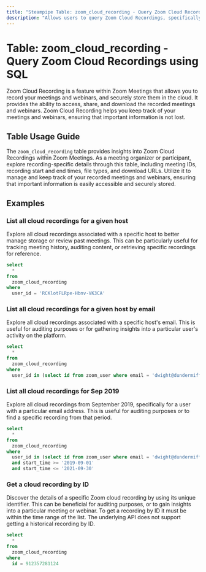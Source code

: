 ```yaml
---
title: "Steampipe Table: zoom_cloud_recording - Query Zoom Cloud Recordings using SQL"
description: "Allows users to query Zoom Cloud Recordings, specifically the details of each recording such as the meeting ID, recording start and end times, file type, and download URL."
---
```


# Table: zoom_cloud_recording - Query Zoom Cloud Recordings using SQL

Zoom Cloud Recording is a feature within Zoom Meetings that allows you to record your meetings and webinars, and securely store them in the cloud. It provides the ability to access, share, and download the recorded meetings and webinars. Zoom Cloud Recording helps you keep track of your meetings and webinars, ensuring that important information is not lost.

## Table Usage Guide

The `zoom_cloud_recording` table provides insights into Zoom Cloud Recordings within Zoom Meetings. As a meeting organizer or participant, explore recording-specific details through this table, including meeting IDs, recording start and end times, file types, and download URLs. Utilize it to manage and keep track of your recorded meetings and webinars, ensuring that important information is easily accessible and securely stored.

## Examples

### List all cloud recordings for a given host
Explore all cloud recordings associated with a specific host to better manage storage or review past meetings. This can be particularly useful for tracking meeting history, auditing content, or retrieving specific recordings for reference.

```sql
select
  *
from
  zoom_cloud_recording
where
  user_id = 'RCKlotFLRpe-Hbnv-VK3CA'
```

### List all cloud recordings for a given host by email
Explore all cloud recordings associated with a specific host's email. This is useful for auditing purposes or for gathering insights into a particular user's activity on the platform.

```sql
select
  *
from
  zoom_cloud_recording
where
  user_id in (select id from zoom_user where email = 'dwight@dundermifflin.com')
```

### List all cloud recordings for Sep 2019
Explore all cloud recordings from September 2019, specifically for a user with a particular email address. This is useful for auditing purposes or to find a specific recording from that period.

```sql
select
  *
from
  zoom_cloud_recording
where
  user_id in (select id from zoom_user where email = 'dwight@dundermifflin.com')
  and start_time >= '2019-09-01'
  and start_time <= '2021-09-30'
```

### Get a cloud recording by ID
Discover the details of a specific Zoom cloud recording by using its unique identifier. This can be beneficial for auditing purposes, or to gain insights into a particular meeting or webinar.
To get a recording by ID it must be within the time range of the list. The
underlying API does not support getting a historical recording by ID.


```sql
select
  *
from
  zoom_cloud_recording
where
  id = 912357281124
```